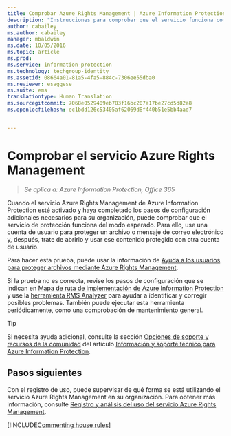 ```yaml
---
title: Comprobar Azure Rights Management | Azure Information Protection
description: "Instrucciones para comprobar que el servicio funciona como se esperaba protegiendo un archivo o mensaje de correo electrónico mediante una cuenta de usuario y, a continuación, tratar de abrirlo y usar ese contenido protegido procedente de otra cuenta de usuario."
author: cabailey
ms.author: cabailey
manager: mbaldwin
ms.date: 10/05/2016
ms.topic: article
ms.prod: 
ms.service: information-protection
ms.technology: techgroup-identity
ms.assetid: 08664a01-81a5-4fa5-884c-7306ee55dba0
ms.reviewer: esaggese
ms.suite: ems
translationtype: Human Translation
ms.sourcegitcommit: 7068e0529409eb783f16bc207a17be27cd5d82a8
ms.openlocfilehash: ec1bdd126c53405af62069d8f440b51e5bb4aad7


---
```


# <a name="verifying-the-azure-rights-management-service"></a>Comprobar el servicio Azure Rights Management

>*Se aplica a: Azure Information Protection, Office 365*

Cuando el servicio Azure Rights Management de Azure Information Protection esté activado y haya completado los pasos de configuración adicionales necesarios para su organización, puede comprobar que el servicio de protección funciona del modo esperado. Para ello, use una cuenta de usuario para proteger un archivo o mensaje de correo electrónico y, después, trate de abrirlo y usar ese contenido protegido con otra cuenta de usuario.

Para hacer esta prueba, puede usar la información de [Ayuda a los usuarios para proteger archivos mediante Azure Rights Management](help-users.md).

Si la prueba no es correcta, revise los pasos de configuración que se indican en [Mapa de ruta de implementación de Azure Information Protection](../plan-design/deployment-roadmap.md) y use la [herramienta RMS Analyzer](http://www.microsoft.com/en-us/download/details.aspx?id=46437) para ayudar a identificar y corregir posibles problemas. También puede ejecutar esta herramienta periódicamente, como una comprobación de mantenimiento general.

> [!TIP]
> Si necesita ayuda adicional, consulte la sección [Opciones de soporte y recursos de la comunidad](../get-started/information-support.md#support-options-and-community-resources) del artículo [Información y soporte técnico para Azure Information Protection](../get-started/information-support.md).

## <a name="next-steps"></a>Pasos siguientes

Con el registro de uso, puede supervisar de qué forma se está utilizando el servicio Azure Rights Management en su organización. Para obtener más información, consulte [Registro y análisis del uso del servicio Azure Rights Management](log-analyze-usage.md).

[!INCLUDE[Commenting house rules](../includes/houserules.md)]





<!--HONumber=Jan17_HO4-->


